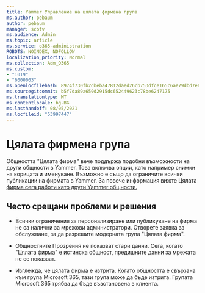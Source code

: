 ```yaml
---
title: Yammer Управление на цялата фирмена група
ms.author: pebaum
author: pebaum
manager: scotv
ms.audience: Admin
ms.topic: article
ms.service: o365-administration
ROBOTS: NOINDEX, NOFOLLOW
localization_priority: Normal
ms.collection: Adm_O365
ms.custom:
- "1019"
- "6000003"
ms.openlocfilehash: 8974f730fb2dbeba47812daed26cb753dfce165c6ae79dbd7e630e6f195b278a
ms.sourcegitcommit: b5f7da89a650d2915dc652449623c78be6247175
ms.translationtype: MT
ms.contentlocale: bg-BG
ms.lasthandoff: 08/05/2021
ms.locfileid: "53997447"
---
```

# <a name="all-company-group"></a>Цялата фирмена група

Общността "Цялата фирма" вече поддържа подобни възможности на други общности в Yammer. Това включва опции, като например снимки на корицата и именуване. Възможно е също да ограничите всички публикации на фирмата в Yammer. За повече информация вижте Цялата [фирма сега работи като други Yammer общности.](https://docs.microsoft.com/yammer/manage-yammer-groups/yammer-all-company-yammer-community)

## <a name="common-issues-and-solutions"></a>Често срещани проблеми и решения

- Всички ограничения за персонализиране или публикуване на фирма не са налични за мрежови администратори. Отворете заявка за обслужване, за да разрешите модерната група "Цялата фирма".

- Общностните Прозрения не показват стари данни. Сега, когато "Цялата фирма" е истинска общност, предишните данни за мрежата не се показват.

- Изглежда, че цялата фирма е изтрита. Когато общността е свързана към група Microsoft 365, тази група може да бъде изтрита. Групата Microsoft 365 трябва да бъде възстановена в клиента.

